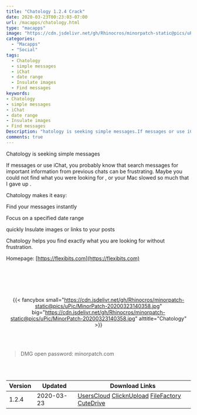 ```yaml
---
title: "Chatology 1.2.4 Crack"
date: 2020-03-23T00:23:03-07:00
url: /macapps/chatology.html
type: "macapps"
image: "https://cdn.jsdelivr.net/gh/Rhinocros/minorpatch-static@pics/uPic/VI5jSL.png"
categories:
  - "Macapps"
  - "Social"
tags:
  - Chatology
  - simple messages
  - iChat
  - date range
  - Insulate images
  - Find messages
keywords:
- Chatology
- simple messages
- iChat
- date range
- Insulate images
- Find messages
Description: "hatology is seeking simple messages.If messages or use iChat, you probably know that search messages for important information from previous chats can be frustrating. Maybe you could not find what you were looking for"
comments: true
---
```


Chatology is seeking simple messages

If messages or use iChat, you probably know that search messages for important information from previous chats can be frustrating. Maybe you could not find what you were looking for , or your Mac slowed so much that I gave up .

Chatology makes it easy:

Find your messages instantly

Focus on a specified date range

quickly Insulate images or links to your posts

Chatology helps you find exactly what you are looking for without frustration.

Homepage: [https://flexibits.com](https://flexibits.com)

<br/>
<br/>
<script async src="https://pagead2.googlesyndication.com/pagead/js/adsbygoogle.js"></script>
<ins class="adsbygoogle"
     style="display:block; text-align:center;"
     data-ad-layout="in-article"
     data-ad-format="fluid"
     data-ad-client="ca-pub-8746275014476192"
     data-ad-slot="5144997159"></ins>
<script>
     (adsbygoogle = window.adsbygoogle || []).push({});
</script>
<br/>
<br/>


<center>

{{< fancybox small="https://cdn.jsdelivr.net/gh/Rhinocros/minorpatch-static@pics/uPic/MinorPatch-20200323140358.jpg" big="https://cdn.jsdelivr.net/gh/Rhinocros/minorpatch-static@pics/uPic/MinorPatch-20200323140358.jpg" alttitle="Chatology" >}}

</center>

<br/>
<br/>


> DMG open password: minorpatch.com

<br/>

<br/>
<div id="history_version" class="history_version">

| Version | Updated | Download Links |
| ---- | ---- | ---- |
| 1.2.4 | 2020-03-23 | [UsersCloud](https://ouo.io/g5A24Z)   [ClicknUpload](https://ouo.io/RgjI41)   [FileFactory](https://ouo.io/A42EkO)   [CuteDrive](https://ouo.io/V3n8N0) |

</div>

